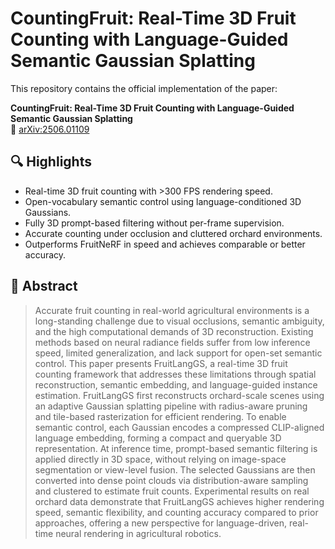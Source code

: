 # CountingFruit: Real-Time 3D Fruit Counting with Language-Guided Semantic Gaussian Splatting

This repository contains the official implementation of the paper:

**CountingFruit: Real-Time 3D Fruit Counting with Language-Guided Semantic Gaussian Splatting**  
📄 [arXiv:2506.01109](https://arxiv.org/abs/2506.01109)

## 🔍 Highlights

- Real-time 3D fruit counting with >300 FPS rendering speed.  
- Open-vocabulary semantic control using language-conditioned 3D Gaussians.  
- Fully 3D prompt-based filtering without per-frame supervision.  
- Accurate counting under occlusion and cluttered orchard environments.  
- Outperforms FruitNeRF in speed and achieves comparable or better accuracy.

## 🧾 Abstract

> Accurate fruit counting in real-world agricultural environments is a long-standing challenge due to visual occlusions, semantic ambiguity, and the high computational demands of 3D reconstruction. Existing methods based on neural radiance fields suffer from low inference speed, limited generalization, and lack support for open-set semantic control. This paper presents FruitLangGS, a real-time 3D fruit counting framework that addresses these limitations through spatial reconstruction, semantic embedding, and language-guided instance estimation. FruitLangGS first reconstructs orchard-scale scenes using an adaptive Gaussian splatting pipeline with radius-aware pruning and tile-based rasterization for efficient rendering. To enable semantic control, each Gaussian encodes a compressed CLIP-aligned language embedding, forming a compact and queryable 3D representation. At inference time, prompt-based semantic filtering is applied directly in 3D space, without relying on image-space segmentation or view-level fusion. The selected Gaussians are then converted into dense point clouds via distribution-aware sampling and clustered to estimate fruit counts. Experimental results on real orchard data demonstrate that FruitLangGS achieves higher rendering speed, semantic flexibility, and counting accuracy compared to prior approaches, offering a new perspective for language-driven, real-time neural rendering in agricultural robotics.
